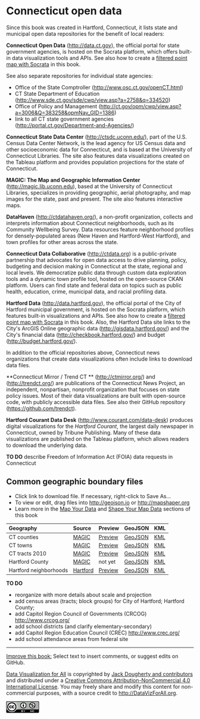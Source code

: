 # Connecticut open data

Since this book was created in Hartford, Connecticut, it lists state and municipal open data repositories for the benefit of local readers:

**Connecticut Open Data** (http://data.ct.gov), the official portal for state government agencies, is hosted on the Socrata platform, which offers built-in data visualization tools and APIs. See also how to create a [filtered point map with Socrata](../../map/socrata/index.html) in this book.

See also separate repositories for individual state agencies:
- Office of the State Comptroller (http://www.osc.ct.gov/openCT.html)
- CT State Department of Education (http://www.sde.ct.gov/sde/cwp/view.asp?a=2758&q=334520)
- Office of Policy and Management (http://ct.gov/opm/cwp/view.asp?a=3006&Q=383258&opmNav_GID=1386)
- link to all CT state government agencies (http://portal.ct.gov/Department-and-Agencies/)

**Connecticut State Data Center** (http://ctsdc.uconn.edu/), part of the U.S. Census Data Center Network, is the lead agency for US Census data and other socioeconomic data for Connecticut, and is based at the University of Connecticut Libraries. The site also features data visualizations created on the Tableau platform and provides population projections for the state of Connecticut.

**MAGIC: The Map and Geographic Information Center** (http://magic.lib.uconn.edu), based at the University of Connecticut Libraries, specializes in providing geographic, aerial photography, and map images for the state, past and present. The site also features interactive maps.

**DataHaven** (http://ctdatahaven.org/), a non-profit organization, collects and interprets information about Connecticut neighborhoods, such as its Community Wellbeing Survey. Data resources feature neighborhood profiles for densely-populated areas (New Haven and Hartford-West Hartford), and town profiles for other areas across the state.

**Connecticut Data Collaborative** (http://ctdata.org) is a public-private partnership that advocates for open data access to drive planning, policy, budgeting and decision making in Connecticut at the state, regional and local levels. We democratize public data through custom data exploration tools and a dynamic town profile tool, hosted on the open-source CKAN platform. Users can find state and federal data on topics such as public health, education, crime, municipal data, and racial profiling data.

**Hartford Data** (http://data.hartford.gov), the official portal of the City of Hartford municipal government, is hosted on the Socrata platform, which features built-in visualizations and APIs. See also how to create a [filtered point map with Socrata](../../map/socrata/index.html) in this book. Also, the Hartford Data site links to the City's ArcGIS Online geographic data (http://gisdata.hartford.gov/) and the City's financial data (http://checkbook.hartford.gov/) and budget (http://budget.hartford.gov/).


In addition to the official repositories above, Connecticut news organizations that create data visualizations often include links to download data files.

**Connecticut Mirror / Trend CT ** (http://ctmirror.org/) and (http://trendct.org/) are publications of the Connecticut News Project, an independent, nonpartisan, nonprofit organization that focuses on state policy issues. Most of their data visualizations are built with open-source code, with publicly accessible data files. See also their GitHub repository (https://github.com/trendct).

**Hartford Courant Data Desk** (http://www.courant.com/data-desk) produces digital visualizations for the *Hartford Courant*, the largest daily newspaper in Connecticut, owned by Tribune Publishing. Many of these data visualizations are published on the Tableau platform, which allows readers to download the underlying data.

**TO DO** describe Freedom of Information Act (FOIA) data requests in Connecticut


## Common geographic boundary files

- Click link to download file. If necessary, right-click to Save As...
- To view or edit, drag files into http://geojson.io or http://mapshaper.org
- Learn more in the [Map Your Data](../../map/index.html) and [Shape Your Map Data](../../shape/index.html) sections of this book

| Geography              | Source    | Preview | GeoJSON | KML |
| :--------------------- | :---------| :------ | :------ |:--- |
| CT counties            | [MAGIC](http://magic.lib.uconn.edu/connecticut_data.html#boundaries)| [Preview](http://magic.lib.uconn.edu/preview.html#layers=40) | [GeoJSON](CT-counties-2010-MAGIC.geojson) | [KML](CT-counties-2010-MAGIC.kml) |
| CT towns               | [MAGIC](http://magic.lib.uconn.edu/connecticut_data.html#boundaries)| [Preview](http://magic.lib.uconn.edu/preview.html#layers=54) | [GeoJSON](CT-towns-2010-MAGIC.geojson) | [KML](CT-towns-2010-MAGIC.kml) |
| CT tracts 2010         | [MAGIC](http://magic.lib.uconn.edu/connecticut_data.html#boundaries)| [Preview](http://magic.lib.uconn.edu/preview.html#layers=66) | [GeoJSON](CT-tracts-2010-MAGIC.geojson) | [KML](CT-tracts-2010-MAGIC.kml) |
| Hartford County        | [MAGIC](http://magic.lib.uconn.edu/connecticut_data.html#boundaries) | not yet | [GeoJSON](HartfordCounty-outline-2010-MAGIC.geojson) | [KML](HartfordCounty-outline-2010-MAGIC.kml) |
| Hartford neighborhoods | [Hartford](http://gisdata.hartford.gov/datasets/d3deb11bfd9242ce9c927187c512da9e_5) | [Preview](http://gisdata.hartford.gov/datasets/d3deb11bfd9242ce9c927187c512da9e_5) | [GeoJSON](Hartford-neighborhoods-2015-HartData.geojson) | [KML](Hartford-neighborhoods-2015-HartData.kml) |

**TO DO**
- reorganize with more details about scale and projection
- add census areas (tracts; block groups) for City of Hartford; Hartford County;
- add Capitol Region Council of Governments (CRCOG) http://www.crcog.org/
- add school districts (and clarify elementary-secondary)
- add Capitol Region Education Council (CREC) http://www.crec.org/
- add school attendance areas from federal site

---


[Improve this book:](../../gitbook/improve.md) Select text to insert comments, or suggest edits on GitHub.

[Data Visualization for All](http://datavizforall.org)
is copyrighted by [Jack Dougherty and contributors](../../introduction/who.md)
and distributed under a [Creative Commons Attribution-NonCommercial 4.0 International License](http://creativecommons.org/licenses/by-nc/4.0). You may freely share and modify this content for non-commercial purposes, with a source credit to http://DataVizForAll.org.

![Creative Commons by-nc image](../../cc-by-nc.png)
